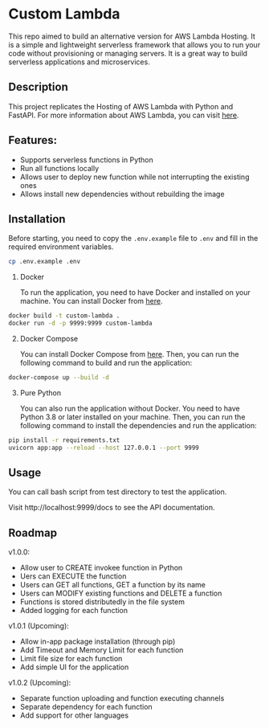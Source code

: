# Custom Lambda

This repo aimed to build an alternative version for AWS Lambda Hosting. It is a simple and lightweight serverless framework that allows you to run your code without provisioning or managing servers. It is a great way to build serverless applications and microservices.

## Description

This project replicates the Hosting of AWS Lambda with Python and FastAPI. For more information about AWS Lambda, you can visit [here](https://aws.amazon.com/lambda/).

## Features:

- Supports serverless functions in Python
- Run all functions locally
- Allows user to deploy new function while not interrupting the existing ones
- Allows install new dependencies without rebuilding the image

## Installation

Before starting, you need to copy the `.env.example` file to `.env` and fill in the required environment variables.

```bash
cp .env.example .env
```

1. Docker
   
   To run the application, you need to have Docker and installed on your machine. You can install Docker from [here](https://docs.docker.com/get-docker/).

```bash
docker build -t custom-lambda .
docker run -d -p 9999:9999 custom-lambda
```

2. Docker Compose
   
   You can install Docker Compose from [here](https://docs.docker.com/compose/install/).
   Then, you can run the following command to build and run the application:

```bash
docker-compose up --build -d
```

3. Pure Python
   
   You can also run the application without Docker. You need to have Python 3.8 or later installed on your machine. Then, you can run the following command to install the dependencies and run the application:

```bash
pip install -r requirements.txt
uvicorn app:app --reload --host 127.0.0.1 --port 9999
```

## Usage

You can call bash script from test directory to test the application.

Visit http://localhost:9999/docs to see the API documentation.

## Roadmap

v1.0.0:

- Allow user to CREATE invokee function in Python
- Uers can EXECUTE the function
- Users can GET all functions, GET a function by its name
- Users can MODIFY existing functions and DELETE a function
- Functions is stored distributedly in the file system
- Added logging for each function

v1.0.1 (Upcoming):

- Allow in-app package installation (through pip)
- Add Timeout and Memory Limit for each function
- Limit file size for each function
- Add simple UI for the application

v1.0.2 (Upcoming):

- Separate function uploading and function executing channels
- Separate dependency for each function
- Add support for other languages
